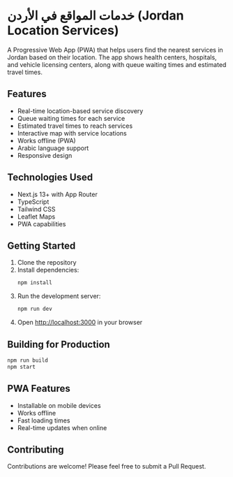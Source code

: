 # خدمات المواقع في الأردن (Jordan Location Services)

A Progressive Web App (PWA) that helps users find the nearest services in Jordan based on their location. The app shows health centers, hospitals, and vehicle licensing centers, along with queue waiting times and estimated travel times.

## Features

- Real-time location-based service discovery
- Queue waiting times for each service
- Estimated travel times to reach services
- Interactive map with service locations
- Works offline (PWA)
- Arabic language support
- Responsive design

## Technologies Used

- Next.js 13+ with App Router
- TypeScript
- Tailwind CSS
- Leaflet Maps
- PWA capabilities

## Getting Started

1. Clone the repository
2. Install dependencies:
   ```bash
   npm install
   ```
3. Run the development server:
   ```bash
   npm run dev
   ```
4. Open [http://localhost:3000](http://localhost:3000) in your browser

## Building for Production

```bash
npm run build
npm start
```

## PWA Features

- Installable on mobile devices
- Works offline
- Fast loading times
- Real-time updates when online

## Contributing

Contributions are welcome! Please feel free to submit a Pull Request.
